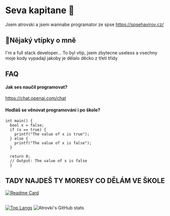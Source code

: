 # Seva kapitane 👋
Jsem atrovski a jsem wannabe programator ze spse
https://spsehavirov.cz/

## 🧑Nějaký vtípky o mně 
I'm a full stack developer... To byl vtip, jsem zbytecne useless a vsechny moje kody vypadaji jakoby je dělalo děcko z třetí třídy


## FAQ

#### Jak ses naučil programovat?

https://chat.openai.com/chat

#### Hodláš se věnovat programování i po škole?
```
int main() {
  bool x = false; 
  if (x == true) {   
    printf("The value of x is true");
  } else {
    printf("The value of x is false");
  }

  return 0;
  // Output: The value of x is false
  }
 ```
 
## TADY NAJDEŠ TY MORESY CO DĚLÁM VE ŠKOLE
[![Readme Card](https://github-readme-stats.vercel.app/api/pin/?username=atrovski&repo=spse_klasa&theme=dark)](https://github.com/anuraghazra/github-readme-stats)
##

[![Top Langs](https://github-readme-stats.vercel.app/api/top-langs/?username=atrovski&hide=html&layout=compact&theme=dark)](https://github.com/atrovski/github-readme-stats)
![Atrovki's GitHub stats](https://github-readme-stats.vercel.app/api?username=atrovski&show_icons=true&theme=dark&hide=contribs)




